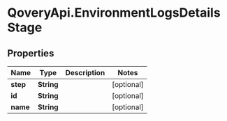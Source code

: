 # QoveryApi.EnvironmentLogsDetailsStage

## Properties

Name | Type | Description | Notes
------------ | ------------- | ------------- | -------------
**step** | **String** |  | [optional] 
**id** | **String** |  | [optional] 
**name** | **String** |  | [optional] 


